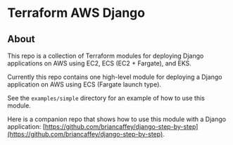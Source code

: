 # Terraform AWS Django

## About

This repo is a collection of Terraform modules for deploying Django applications on AWS using EC2, ECS (EC2 + Fargate), and EKS.

Currently this repo contains one high-level module for deploying a Django application on AWS using ECS (Fargate launch type).

See the `examples/simple` directory for an example of how to use this module.

Here is a companion repo that shows how to use this module with a Django application: [https://github.com/briancaffey/django-step-by-step](https://github.com/briancaffey/django-step-by-step).
